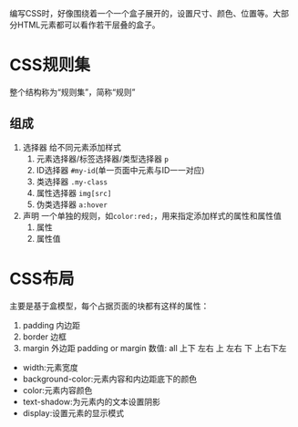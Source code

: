 编写CSS时，好像围绕着一个一个盒子展开的，设置尺寸、颜色、位置等。大部分HTML元素都可以看作若干层叠的盒子。
# CSS规则集
整个结构称为“规则集”，简称“规则”
## 组成
1. 选择器
   给不同元素添加样式
   1. 元素选择器/标签选择器/类型选择器 `p`
   2. ID选择器 `#my-id`(单一页面中元素与ID一一对应)
   3. 类选择器 `.my-class`
   4. 属性选择器 `img[src]`
   5. 伪类选择器 `a:hover`
2. 声明
   一个单独的规则，如`color:red;`，用来指定添加样式的属性和属性值
   1. 属性
   2. 属性值

# CSS布局
主要是基于盒模型，每个占据页面的块都有这样的属性：
1. padding 内边距
2. border 边框
3. margin 外边距
   padding or margin 数值:
    all
    上下 左右
    上 左右 下
    上右下左
+ width:元素宽度
+ background-color:元素内容和内边距底下的颜色
+ color:元素内容颜色
+ text-shadow:为元素内的文本设置阴影
+ display:设置元素的显示模式